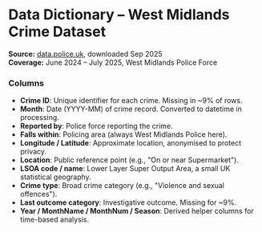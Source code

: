 # Data Dictionary – West Midlands Crime Dataset

**Source:** [data.police.uk](https://data.police.uk/data/), downloaded Sep 2025  
**Coverage:** June 2024 – July 2025, West Midlands Police Force

### Columns
- **Crime ID**: Unique identifier for each crime. Missing in ~9% of rows.  
- **Month**: Date (YYYY-MM) of crime record. Converted to datetime in processing.  
- **Reported by**: Police force reporting the crime.  
- **Falls within**: Policing area (always West Midlands Police here).  
- **Longitude / Latitude**: Approximate location, anonymised to protect privacy.  
- **Location**: Public reference point (e.g., "On or near Supermarket").  
- **LSOA code / name**: Lower Layer Super Output Area, a small UK statistical geography.  
- **Crime type**: Broad crime category (e.g., "Violence and sexual offences").  
- **Last outcome category**: Investigative outcome. Missing for ~9%.  
- **Year / MonthName / MonthNum / Season**: Derived helper columns for time-based analysis.
